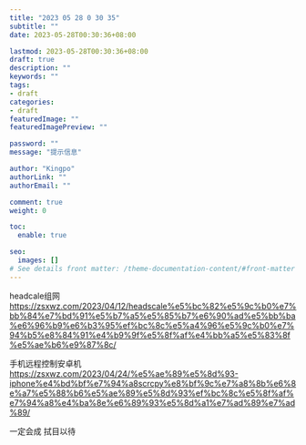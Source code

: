 ```yaml
---
title: "2023 05 28 0 30 35"
subtitle: ""
date: 2023-05-28T00:30:36+08:00

lastmod: 2023-05-28T00:30:36+08:00
draft: true
description: ""
keywords: ""
tags:
- draft
categories:
- draft
featuredImage: ""
featuredImagePreview: ""

password: ""
message: "提示信息"

author: "Kingpo"
authorLink: ""
authorEmail: ""

comment: true
weight: 0

toc:
  enable: true

seo:
  images: []
# See details front matter: /theme-documentation-content/#front-matter
---
```


<!--more-->

headcale组网
https://zsxwz.com/2023/04/12/headscale%e5%bc%82%e5%9c%b0%e7%bb%84%e7%bd%91%e5%b7%a5%e5%85%b7%e6%90%ad%e5%bb%ba%e6%96%b9%e6%b3%95%ef%bc%8c%e5%a4%96%e5%9c%b0%e7%94%b5%e8%84%91%e4%b9%9f%e5%8f%af%e4%bb%a5%e5%83%8f%e5%ae%b6%e9%87%8c/

手机远程控制安卓机
https://zsxwz.com/2023/04/24/%e5%ae%89%e5%8d%93-iphone%e4%bd%bf%e7%94%a8scrcpy%e8%bf%9c%e7%a8%8b%e6%8e%a7%e5%88%b6%e5%ae%89%e5%8d%93%ef%bc%8c%e5%8f%af%e7%94%a8%e4%ba%8e%e6%89%93%e5%8d%a1%e7%ad%89%e7%ad%89/


一定会成
拭目以待
#
